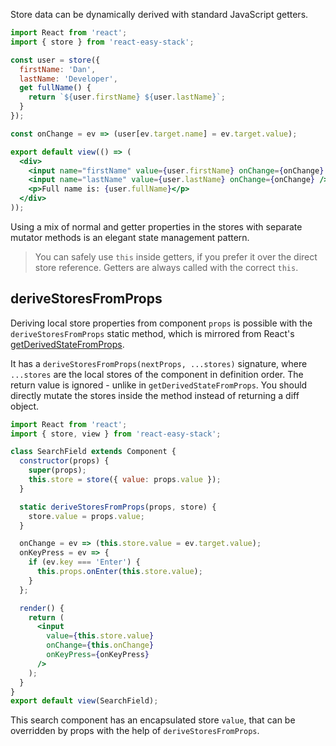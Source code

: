 Store data can be dynamically derived with standard JavaScript getters.

```jsx
import React from 'react';
import { store } from 'react-easy-stack';

const user = store({
  firstName: 'Dan',
  lastName: 'Developer',
  get fullName() {
    return `${user.firstName} ${user.lastName}`;
  }
});

const onChange = ev => (user[ev.target.name] = ev.target.value);

export default view(() => (
  <div>
    <input name="firstName" value={user.firstName} onChange={onChange} />
    <input name="lastName" value={user.lastName} onChange={onChange} />
    <p>Full name is: {user.fullName}</p>
  </div>
));
```

<div id="getter-demo"></div>

Using a mix of normal and getter properties in the stores with <span id="mutators-link"> separate mutator methods </span> is an elegant state management pattern.

> You can safely use `this` inside getters, if you prefer it over the <span id="store-ref-link"> direct store reference</span>. Getters are always called with the correct `this`.

## deriveStoresFromProps

Deriving local store properties from component `props` is possible with the `deriveStoresFromProps` static method, which is mirrored from React's <a href="https://reactjs.org/docs/react-component.html#static-getderivedstatefromprops">getDerivedStateFromProps</a>.

It has a `deriveStoresFromProps(nextProps, ...stores)` signature, where `...stores` are the local stores of the component in definition order. The return value is ignored - unlike in `getDerivedStateFromProps`. You should directly mutate the stores inside the method instead of returning a diff object.

```jsx
import React from 'react';
import { store, view } from 'react-easy-stack';

class SearchField extends Component {
  constructor(props) {
    super(props);
    this.store = store({ value: props.value });
  }

  static deriveStoresFromProps(props, store) {
    store.value = props.value;
  }

  onChange = ev => (this.store.value = ev.target.value);
  onKeyPress = ev => {
    if (ev.key === 'Enter') {
      this.props.onEnter(this.store.value);
    }
  };

  render() {
    return (
      <input
        value={this.store.value}
        onChange={this.onChange}
        onKeyPress={onKeyPress}
      />
    );
  }
}
export default view(SearchField);
```

This search component has an encapsulated store `value`, that can be overridden by props with the help of `deriveStoresFromProps`.
